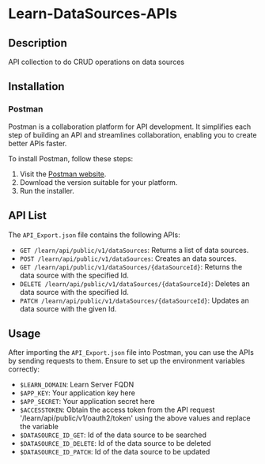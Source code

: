 # Learn-DataSources-APIs

## Description

API collection to do CRUD operations on data sources

## Installation

### Postman

Postman is a collaboration platform for API development. It simplifies each step of building an API and streamlines collaboration, enabling you to create better APIs faster.

To install Postman, follow these steps:

1. Visit the [Postman website](https://www.postman.com/downloads/).
2. Download the version suitable for your platform.
3. Run the installer.

## API List

The `API_Export.json` file contains the following APIs:

- `GET /learn/api/public/v1/dataSources`: Returns a list of data sources.
- `POST /learn/api/public/v1/dataSources`: Creates an data sources.
- `GET /learn/api/public/v1/dataSources/{dataSourceId}`: Returns the data source with the specified Id.
- `DELETE /learn/api/public/v1/dataSources/{dataSourceId}`: Deletes an data source with the specified Id.
- `PATCH /learn/api/public/v1/dataSources/{dataSourceId}`: Updates an data source with the given Id.

## Usage

After importing the `API_Export.json` file into Postman, you can use the APIs by sending requests to them. Ensure to set up the environment variables correctly:

- `$LEARN_DOMAIN`: Learn Server FQDN
- `$APP_KEY`: Your application key here
- `$APP_SECRET`: Your application secret here
- `$ACCESSTOKEN`: Obtain the access token from the API request '/learn/api/public/v1/oauth2/token' using the above values and replace the variable
- `$DATASOURCE_ID_GET`: Id of the data source to be searched
- `$DATASOURCE_ID_DELETE`: Id of the data source to be deleted
- `$DATASOURCE_ID_PATCH`: Id of the data source to be updated